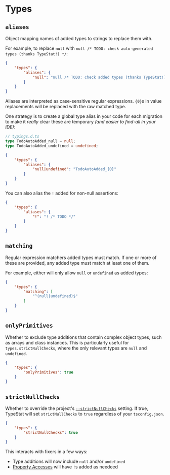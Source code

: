 # Types

## `aliases`

Object mapping names of added types to strings to replace them with.

For example, to replace `null` with `null /* TODO: check auto-generated types (thanks TypeStat!) */`:

```json
{
    "types": {
        "aliases": {
            "null": "null /* TODO: check added types (thanks TypeStat!) */"
        }
    }
}
```

Aliases are interpreted as case-sensitive regular expressions.
`{0}`s in value replacements will be replaced with the raw matched type.

One strategy is to create a global type alias in your code for each migration to make it _really_ clear these are temporary
_(and easier to find-all in your IDE)_:

```typescript
// typings.d.ts
type TodoAutoAdded_null = null;
type TodoAutoAdded_undefined = undefined;
```

```json
{
    "types": {
        "aliases": {
            "null|undefined": "TodoAutoAdded_{0}"
        }
    }
}
```

You can also alias the `!` added for non-null assertions:

```json
{
    "types": {
        "aliases": {
            "!": "! /* TODO */"
        }
    }
}
```

## `matching`

Regular expression matchers added types must match.
If one or more of these are provided, any added type must match at least one of them.

For example, either will only allow `null` or `undefined` as added types:

```json
{
    "types": {
        "matching": [
            "^(null|undefined)$"
        ]
    }
}
```

## `onlyPrimitives`

Whether to exclude type additions that contain complex object types, such as arrays and class instances.
This is particularly useful for `types.strictNullChecks`, where the only relevant types are `null` and `undefined`.

```json
{
    "types": {
        "onlyPrimitives": true
    }
}
```

## `strictNullChecks`

Whether to override the project's [`--strictNullChecks`](https://basarat.gitbooks.io/typescript/docs/options/strictNullChecks.html) setting.
If true, TypeStat will set `strictNullChecks` to `true` regardless of your `tsconfig.json`.

```json
{
    "types": {
        "strictNullChecks": true
    }
}
```

This interacts with fixers in a few ways:

* Type additions will now include `null` and/or `undefined`
* [Property Accesses](./Nodes.md#Strict%20Property%20Accesses) will have `!`s added as needeed

